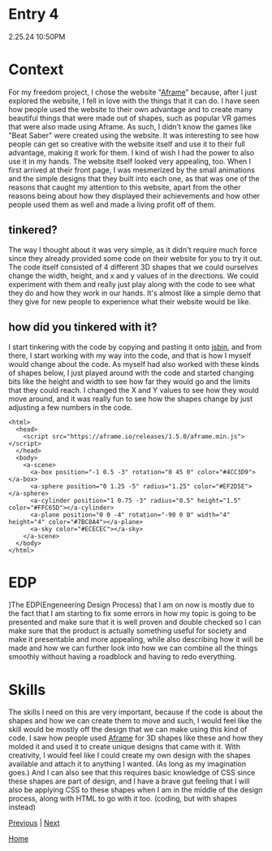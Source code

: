 # Entry 4
2.25.24
10:50PM

# Context
For my freedom project, I chose the website "[Aframe](https://aframe.io/)" because, after I just explored the website, I fell in love with the things that it can do. I have seen how people used the website to their own advantage and to create many beautiful things that were made out of shapes, such as popular VR games that were also made using Aframe. As such, I didn't know the games like "Beat Saber" were created using the website. It was interesting to see how people can get so creative with the website itself and use it to their full advantage, making it work for them. I kind of wish I had the power to also use it in my hands. The website itself looked very appealing, too. When I first arrived at their front page, I was mesmerized by the small animations and the simple designs that they built into each one, as that was one of the reasons that caught my attention to this website, apart from the other reasons being about how they displayed their achievements and how other people used them as well and made a living profit off of them.

## tinkered? 
The way I thought about it was very simple, as it didn't require much force since they already provided some code on their website for you to try it out. The code itself consisted of 4 different 3D shapes that we could ourselves change the width, height, and x and y values of in the directions. We could experiment with them and really just play along with the code to see what they do and how they work in our hands. It's almost like a simple demo that they give for new people to experience what their website would be like.

## how did you tinkered with it?
I start tinkering with the code by copying and pasting it onto [jsbin](https://jsbin.com/qewayukotu/edit?html,output), and from there, I start working with my way into the code, and that is how I myself would change about the code. As myself had also worked with these kinds of shapes below, I just played around with the code and started changing bits like the height and width to see how far they would go and the limits that they could reach. I changed the X and Y values to see how they would move around, and it was really fun to see how the shapes change by just adjusting a few numbers in the code.

```
<html>
  <head>
    <script src="https://aframe.io/releases/1.5.0/aframe.min.js"></script>
  </head>
  <body>
    <a-scene>
      <a-box position="-1 0.5 -3" rotation="0 45 0" color="#4CC3D9"></a-box>
      <a-sphere position="0 1.25 -5" radius="1.25" color="#EF2D5E"></a-sphere>
      <a-cylinder position="1 0.75 -3" radius="0.5" height="1.5" color="#FFC65D"></a-cylinder>
      <a-plane position="0 0 -4" rotation="-90 0 0" width="4" height="4" color="#7BC8A4"></a-plane>
      <a-sky color="#ECECEC"></a-sky>
    </a-scene>
  </body>
</html>
```

# EDP
]The EDP(Engeneering Design Process) that I am on now is mostly due to the fact that I am starting to fix some errors in how my topic is going to be presented and make sure that it is well proven and double checked so I can make sure that the product is actually something useful for society and make it presentable and more appealing, while also describing how it will be made and how we can further look into how we can combine all the things smoothly without having a roadblock and having to redo everything.

# Skills
The skills I need on this are very important, because if the code is about the shapes and how we can create them to move and such, I would feel like the skill would be mostly off the design that we can make using this kind of code. I saw how people used [Aframe](https://aframe.io/) for 3D shapes like these and how they molded it and used it to create unique designs that came with it. With creativity, I would feel like I could create my own design with the shapes available and attach it to anything I wanted. (As long as my imagination goes.)
And I can also see that this requires basic knowledge of CSS since these shapes are part of design, and I have a brave gut feeling that I will also be applying CSS to these shapes when I am in the middle of the design process, along with HTML to go with it too. (coding, but with shapes instead)

[Previous](entry03.md) | [Next](entry05.md)

[Home](../README.md)
